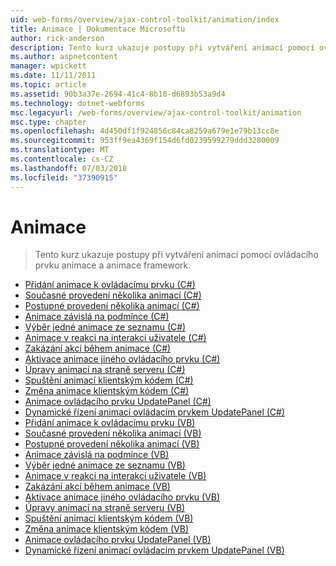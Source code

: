 ```yaml
---
uid: web-forms/overview/ajax-control-toolkit/animation/index
title: Animace | Dokumentace Microsoftu
author: rick-anderson
description: Tento kurz ukazuje postupy při vytváření animací pomocí ovládacího prvku animace a animace framework.
ms.author: aspnetcontent
manager: wpickett
ms.date: 11/11/2011
ms.topic: article
ms.assetid: 90b3a37e-2694-41c4-8b10-d6893b53a9d4
ms.technology: dotnet-webforms
msc.legacyurl: /web-forms/overview/ajax-control-toolkit/animation
msc.type: chapter
ms.openlocfilehash: 4d450df1f924856c84ca8259a679e1e79b13cc8e
ms.sourcegitcommit: 953ff9ea4369f154d6fd0239599279ddd3280009
ms.translationtype: MT
ms.contentlocale: cs-CZ
ms.lasthandoff: 07/03/2018
ms.locfileid: "37390915"
---
```

<a name="animation"></a>Animace
====================
> Tento kurz ukazuje postupy při vytváření animací pomocí ovládacího prvku animace a animace framework.


- [Přidání animace k ovládacímu prvku (C#)](adding-animation-to-a-control-cs.md)
- [Současné provedení několika animací (C#)](executing-several-animations-at-the-same-time-cs.md)
- [Postupné provedení několika animací (C#)](executing-several-animations-after-each-other-cs.md)
- [Animace závislá na podmínce (C#)](animation-depending-on-a-condition-cs.md)
- [Výběr jedné animace ze seznamu (C#)](picking-one-animation-out-of-a-list-cs.md)
- [Animace v reakci na interakci uživatele (C#)](animating-in-response-to-user-interaction-cs.md)
- [Zakázání akcí během animace (C#)](disabling-actions-during-animation-cs.md)
- [Aktivace animace jiného ovládacího prvku (C#)](triggering-an-animation-in-another-control-cs.md)
- [Úpravy animací na straně serveru (C#)](modifying-animations-from-the-server-side-cs.md)
- [Spuštění animací klientským kódem (C#)](executing-animations-using-client-side-code-cs.md)
- [Změna animace klientským kódem (C#)](changing-an-animation-using-client-side-code-cs.md)
- [Animace ovládacího prvku UpdatePanel (C#)](animating-an-updatepanel-control-cs.md)
- [Dynamické řízení animací ovládacím prvkem UpdatePanel (C#)](dynamically-controlling-updatepanel-animations-cs.md)
- [Přidání animace k ovládacímu prvku (VB)](adding-animation-to-a-control-vb.md)
- [Současné provedení několika animací (VB)](executing-several-animations-at-the-same-time-vb.md)
- [Postupné provedení několika animací (VB)](executing-several-animations-after-each-other-vb.md)
- [Animace závislá na podmínce (VB)](animation-depending-on-a-condition-vb.md)
- [Výběr jedné animace ze seznamu (VB)](picking-one-animation-out-of-a-list-vb.md)
- [Animace v reakci na interakci uživatele (VB)](animating-in-response-to-user-interaction-vb.md)
- [Zakázání akcí během animace (VB)](disabling-actions-during-animation-vb.md)
- [Aktivace animace jiného ovládacího prvku (VB)](triggering-an-animation-in-another-control-vb.md)
- [Úpravy animací na straně serveru (VB)](modifying-animations-from-the-server-side-vb.md)
- [Spuštění animací klientským kódem (VB)](executing-animations-using-client-side-code-vb.md)
- [Změna animace klientským kódem (VB)](changing-an-animation-using-client-side-code-vb.md)
- [Animace ovládacího prvku UpdatePanel (VB)](animating-an-updatepanel-control-vb.md)
- [Dynamické řízení animací ovládacím prvkem UpdatePanel (VB)](dynamically-controlling-updatepanel-animations-vb.md)
